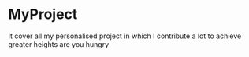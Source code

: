 # MyProject

It cover all my personalised project in which I contribute a lot to achieve greater heights
are you hungry
